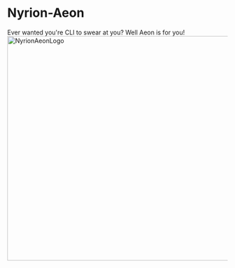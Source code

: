 # Nyrion-Aeon
Ever wanted you're CLI to swear at you? Well Aeon is for you!
<img width="512" height="512" alt="NyrionAeonLogo" src="https://github.com/user-attachments/assets/c391b70b-6384-41e3-b4de-8018435bf500" />
